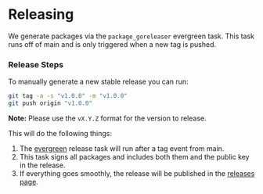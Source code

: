 # Releasing

We generate packages via the `package_goreleaser` evergreen task. This task runs off of main and is only triggered when a new tag is pushed.

### Release Steps
To manually generate a new stable release you can run:


```bash
git tag -a -s "v1.0.0" -m "v1.0.0"
git push origin "v1.0.0"
```

**Note:** Please use the `vX.Y.Z` format for the version to release.

This will do the following things:
1. The [evergreen](build/ci/release.yml) release task will run after a tag event from main.
2. This task signs all packages and includes both them and the public key in the release.
3. If everything goes smoothly, the release will be published in the [releases page](https://github.com/mongodb/atlas-cli-plugin-kubernetes/releases).
